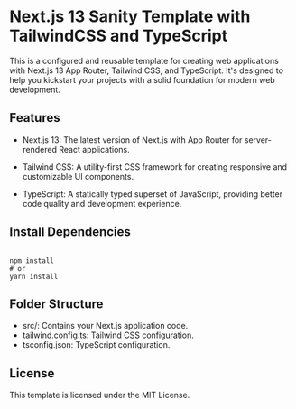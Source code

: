# Next.js 13 Sanity Template with TailwindCSS and TypeScript
This is a configured and reusable template for creating web applications with Next.js 13 App Router, Tailwind CSS, and TypeScript. It's designed to help you kickstart your projects with a solid foundation for modern web development.

## Features
- Next.js 13: The latest version of Next.js with App Router for server-rendered React applications.

- Tailwind CSS: A utility-first CSS framework for creating responsive and customizable UI components.

- TypeScript: A statically typed superset of JavaScript, providing better code quality and development experience.

## Install Dependencies
```

npm install
# or
yarn install

```

## Folder Structure
- src/: Contains your Next.js application code.
- tailwind.config.ts: Tailwind CSS configuration.
- tsconfig.json: TypeScript configuration.

## License
This template is licensed under the MIT License.
